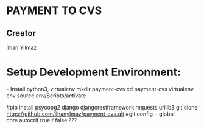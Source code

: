 PAYMENT TO CVS
==========================

Creator
---------------
İlhan Yılmaz


Setup Development Environment:
==============================
\- Install python3, virtualenv
mkdir payment-cvs
cd payment-cvs
virtualenv env
source env/Scripts/activate

#pip install psycopg2 django djangorestframework requests urllib3
git clone https://github.com/ilhanylmaz/payment-cvs.git
#git config --global core.autocrlf true / false ???
